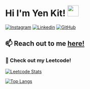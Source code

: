 # Hi I'm Yen Kit! <img src="https://media.giphy.com/media/WUlplcMpOCEmTGBtBW/giphy.gif" width="35">

[![Instagram](https://img.shields.io/badge/-chowyenkit-C13584?style=flat-square&logo=instagram&logoColor=white&link=https://www.instagram.com/chowyenkit/)](https://www.instagram.com/chowyenkit/)
[![Linkedin](https://img.shields.io/badge/-yenkitchow-blue?style=flat-square&logo=Linkedin&logoColor=white&link=https://www.linkedin.com/in/yen-kit-chow-9453471b3/)](https://www.linkedin.com/in/yen-kit-chow-9453471b3/)
[![GitHub](https://img.shields.io/github/followers/whyk47?label=follow&style=social)](https://github.com/whyk47)



<!--
**whyk47/whyk47** is a ✨ _special_ ✨ repository because its `README.md` (this file) appears on your GitHub profile.

Here are some ideas to get you started:

- 🔭 I’m currently working on ...
- 🌱 I’m currently learning ...
- 👯 I’m looking to collaborate on ...
- 🤔 I’m looking for help with ...
- 💬 Ask me about ...
- 📫 How to reach me: ...
- 😄 Pronouns: ...
- ⚡ Fun fact: ...
-->


## 📫 Reach out to me [here!](mailto:chowyenkit@gmail.com) 

### 🥵 Check out my Leetcode!

[![Leetcode Stats](https://leetcard.jacoblin.cool/chowyenkit?ext=contest)](https://leetcode.com/chowyenkit)

[![Top Langs](https://github-readme-stats.vercel.app/api/top-langs/?username=whyk47&theme=dark&hide_border=true&layout=compact)](https://github.com/whyk47)


